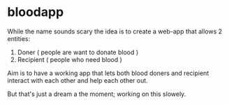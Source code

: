 # bloodapp

While the name sounds scary the idea is to create a web-app that allows 2 entities:
1) Doner ( people are want to donate blood )
2) Recipient ( people who need blood )

Aim is to have a working app that lets both blood doners and recipient interact with each other and help each other out. 

But that's just a dream a the moment; working on this slowely.